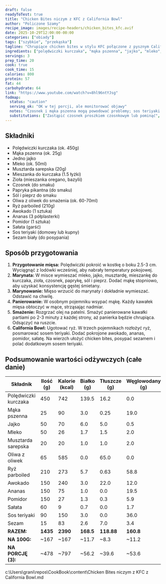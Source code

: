```yaml
---
draft: false
readyToTest: true
title: "Chicken Bites niczym z KFC z California Bowl"
author: "Policzone Szamy"
recipe_image: images/recipe-headers/chicken_bites_kfc.avif
date: 2025-10-29T12:00:00-00:00
categories: ["obiady"]
tags: ["szybkie", "przekąska"]
tagline: "Chrupiące chicken bites w stylu KFC połączone z pysznym California Bowl – idealne na przekąskę lub posiłek."
ingredients: ["polędwiczki kurczaka", "mąka pszenna", "jajko", "mleko", "muszarda sarepska", "oliwa z oliwek", "ryż parboiled", "awokado", "ananas", "pomidor", "sałata", "sos teriyaki"]
servings: 3
prep_time: 20
cook: true
cook_time: 15
calories: 800
protein: 57
fat: 44
carbohydrate: 64
link: "https://www.youtube.com/watch?v=8hl96ntYJsg"
fodmap:
  status: "caution"
  serving_ok: "OK w tej porcji, ale monitorować objawy"
  notes: "Czosnek i mąka pszenna mogą powodować problemy; sos teriyaki może zawierać gluten."
  substitutions: ["Zastąpić czosnek proszkiem czosnkowym lub pominąć", "Użyć mąki ryżowej zamiast pszennej dla panierki"]
---
```


## Składniki
*   Polędwiczki kurczaka (ok. 450g)
*   Mąka pszenna (ok. 25g)
*   Jedno jajko
*   Mleko (ok. 50ml)
*   Musztarda sarepska (20g)
*   Mieszanka do kurczaka (1.5 łyżki)
*   Zioła (mieszanka oregano, bazylii)
*   Czosnek (do smaku)
*   Papryka pikantna (do smaku)
*   Sól i pieprz do smaku
*   Oliwa z oliwek do smażenia (ok. 60-70ml)
*   Ryż parboiled (210g)
*   Awokado (1 sztuka)
*   Ananas (3 półplasterki)
*   Pomidor (1 sztuka)
*   Sałata (garść)
*   Sos teriyaki (domowy lub kupny)
*   Sezam biały (do posypania)

## Sposób przygotowania
1.  **Przygotowanie mięsa:** Polędwiczki pokroić w kostkę o boku 2.5-3 cm. Wyciągnąć z lodówki wcześniej, aby nabrały temperatury pokojowej.
2.  **Marynata:** W misce wymieszać mleko, jajko, musztardę, mieszankę do kurczaka, zioła, czosnek, paprykę, sól i pieprz. Dodać mąkę stopniowo, aby uzyskać konsystencję gęstej śmietany.
3.  **Marynowanie:** Mięso wrzucić do marynaty i dokładnie wymieszać. Odstawić na chwilę.
4.  **Panierowanie:** W osobnym pojemniku wsypać mąkę. Każdy kawałek mięsa obtoczyć w mące, strząsając nadmiar.
5.  **Smażenie:** Rozgrzać olej na patelni. Smażyć panierowane kawałki partiami po 2-3 minuty z każdej strony, aż panierka będzie chrupiąca. Odsączyć na ruszcie.
6.  **California Bowl:** Ugotować ryż. W trzech pojemnikach rozłożyć ryż, posmarować sosem teriyaki. Dodać pokrojone awokado, ananas, pomidor, sałatę. Na wierzch ułożyć chicken bites, posypać sezamem i polać dodatkowym sosem teriyaki.

## Podsumowanie wartości odżywczych (całe danie)

| Składnik           | Ilość (g) | Kalorie (kcal) | Białko (g) | Tłuszcze (g) | Węglowodany (g) |
|--------------------|-----------|----------------|------------|--------------|-----------------|
| Polędwiczki kurczaka | 450       | 742            | 139.5      | 16.2         | 0.0             |
| Mąka pszenna       | 25        | 90             | 3.0        | 0.25         | 19.0            |
| Jajko              | 50        | 70             | 6.0        | 5.0          | 0.5             |
| Mleko              | 50        | 26             | 1.7        | 1.5          | 2.0             |
| Musztarda sarepska | 20        | 20             | 1.0        | 1.0          | 2.0             |
| Oliwa z oliwek     | 65        | 585            | 0.0        | 65.0         | 0.0             |
| Ryż parboiled      | 210       | 273            | 5.7        | 0.63         | 58.8            |
| Awokado            | 150       | 240            | 3.0        | 22.0         | 12.0            |
| Ananas             | 150       | 75             | 1.0        | 0.0          | 19.5            |
| Pomidor            | 150       | 27             | 1.3        | 0.3          | 5.9             |
| Sałata             | 60        | 9              | 0.7        | 0.0          | 1.7             |
| Sos teriyaki       | 90        | 150            | 3.0        | 0.0          | 36.0            |
| Sezam              | 15        | 83             | 2.6        | 7.0          | 3.4             |
| **RAZEM:**         | **1435**  | **2390**       | **168.5**  | **118.88**   | **160.8**       |
| **NA 100G:**       | ~167      | ~167           | ~11.7      | ~8.3         | ~11.2           |
| **NA PORCJĘ (3):** | ~478      | ~797           | ~56.2      | ~39.6        | ~53.6           |

</content>
<parameter name="filePath">c:\Users\grani\repos\CookBook\content\Chicken Bites niczym z KFC z California Bowl.md